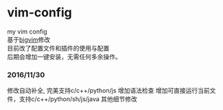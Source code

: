 # vim-config
my vim config  
基于[bigvim](https://github.com/Stephen1993/bigvim)修改  
目前改了配置文件和插件的使用与配置  
后期会增加一键安装，无需任何多余操作。
### 2016/11/30
修改自动补全, 完美支持c/c++/python/js
增加语法检查
增加可直接运行当前文件，支持c/c++/python/sh/js/java
其他细节修改
